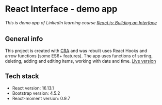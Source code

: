 # React Interface - demo app

###### This is demo app of LinkedIn learning course [React.js: Building an Interface](https://www.linkedin.com/learning/react-js-building-an-interface-2/creating-interfaces-with-react)

## General info

This project is created with [CRA](https://github.com/facebook/create-react-app) and was rebuilt uses React Hooks and arrow functions (some ES6+ features).
The app uses functions of sorting, deleting, adding and editing items, working with date and time.
[Live version](https://demo-app-interface.netlify.app/)

## Tech stack

- React version: 16.13.1
- Bootstrap version: 4.5.2
- React-moment version: 0.9.7
